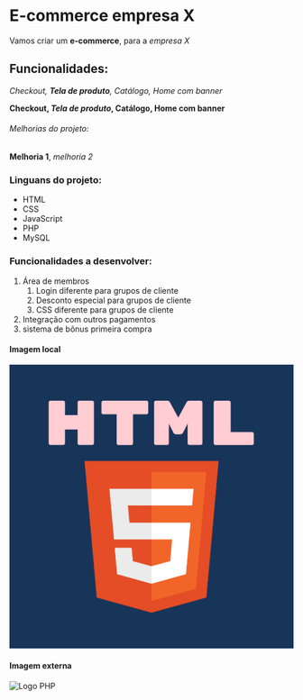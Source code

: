 # E-commerce empresa X

Vamos criar um **e-commerce**, para a *empresa X*

## Funcionalidades: 

_Checkout, **Tela de produto**, Catálogo, Home com banner_

**Checkout, _Tela de produto_, Catálogo, Home com banner**

###### Melhorias do projeto:

__Melhoria 1__, _melhoria 2_

### Linguans do projeto:

* HTML
* CSS
* JavaScript
* PHP
* MySQL

### Funcionalidades a desenvolver:

1. Área de membros
    1. Login diferente para grupos de cliente
    2. Desconto especial para grupos de cliente
    3. CSS diferente para grupos de cliente
2. Integração com outros pagamentos
3. sistema de bônus primeira compra

#### Imagem local

![Logo HTML5](image/html5.png)

#### Imagem externa

![Logo PHP](https://pt.wikipedia.org/wiki/PHP#/media/Ficheiro:PHP-logo.svg)
